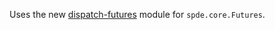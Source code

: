 Uses the new [dispatch-futures][1] module for  `spde.core.Futures`.

[1]: http://implicit.ly/dispatch-070